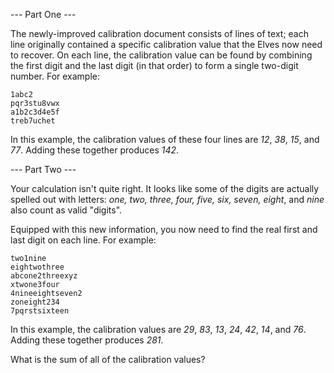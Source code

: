 --- Part One ---

The newly-improved calibration document consists of lines of text; each line originally contained a specific calibration value that the Elves now need to recover. On each line, the calibration value can be found by combining the first digit and the last digit (in that order) to form a single two-digit number.
For example:
```
1abc2
pqr3stu8vwx
a1b2c3d4e5f
treb7uchet
```
In this example, the calibration values of these four lines are _12_, _38_, _15_, and _77_. Adding these together produces _142_.


--- Part Two ---

Your calculation isn't quite right. It looks like some of the digits are actually spelled out with letters: _one, two, three, four, five, six, seven, eight_, and _nine_ also count as valid "digits".

Equipped with this new information, you now need to find the real first and last digit on each line. For example:
```
two1nine
eightwothree
abcone2threexyz
xtwone3four
4nineeightseven2
zoneight234
7pqrstsixteen
```
In this example, the calibration values are _29_, _83_, _13_, _24_, _42_, _14_, and _76_. Adding these together produces _281_.

What is the sum of all of the calibration values?